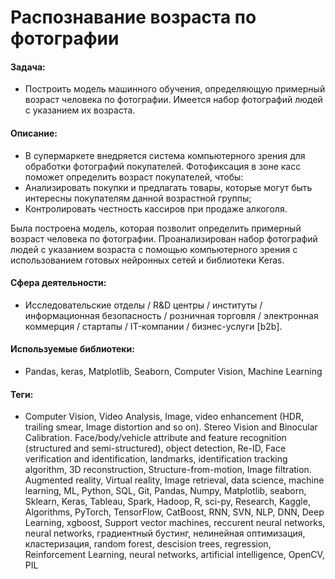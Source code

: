 # Распознавание возраста по фотографии

#### Задача: 
- Построить модель машинного обучения, определяющую примерный возраст человека по фотографии. Имеется набор фотографий людей с указанием их возраста.

#### Описание:
- В супермаркете внедряется система компьютерного зрения для обработки фотографий покупателей. Фотофиксация в зоне касс поможет определить возраст покупателей, чтобы:
- Анализировать покупки и предлагать товары, которые могут быть интересны покупателям данной возрастной группы;
- Контролировать честность кассиров при продаже алкоголя.

Была построена модель, которая позволит определить примерный возраст человека по фотографии. 
Проанализирован набор фотографий людей с указанием возраста с помощью компьютерного зрения с использованием готовых нейронных сетей и библиотеки Keras.

#### Сфера деятельности: 
- Исследовательские отделы / R&D центры / институты / информационная безопасность / розничная торговля / электронная коммерция / стартапы / IT-компании / бизнес-услуги [b2b].

#### Используемые библиотеки:
- Pandas, keras, Matplotlib, Seaborn, Computer Vision, Machine Learning

#### Теги:
- Computer Vision,  Video Analysis, Image, video enhancement (HDR, trailing smear, Image distortion and so on). Stereo Vision and Binocular Calibration. Face/body/vehicle attribute and feature recognition (structured and semi-structured), object detection, Re-ID, Face verification and identification, landmarks, identification tracking algorithm, 3D reconstruction, Structure-from-motion, Image filtration. Augmented reality, Virtual reality, Image retrieval, data science, machine learning, ML, Python, SQL, Git, Pandas, Numpy, Matplotlib, seaborn, Sklearn, Keras, Tableau, Spark, Hadoop, R, sci-py, Research, Kaggle, Algorithms, PyTorch, TensorFlow, CatBoost, RNN, SVN, NLP, DNN, Deep Learning, xgboost, Support vector machines, reccurent neural networks, neural networks, градиентный бустинг, нелинейная оптимизация, кластеризация, random forest, descision trees,  regression,  Reinforcement Learning, neural networks, artificial intelligence, OpenCV, PIL
